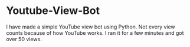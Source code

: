 # Youtube-View-Bot
I have made a simple YouTube view bot using Python. Not every view counts because of how YouTube works. I ran it for a few minutes and got over 50 views.
